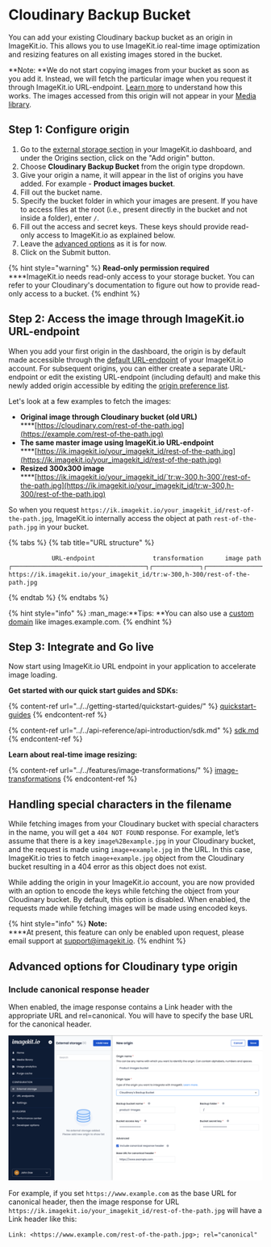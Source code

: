 # Cloudinary Backup Bucket

You can add your existing Cloudinary backup bucket as an origin in ImageKit.io. This allows you to use ImageKit.io real-time image optimization and resizing features on all existing images stored in the bucket.

**Note: **We do not start copying images from your bucket as soon as you add it. Instead, we will fetch the particular image when you request it through ImageKit.io URL-endpoint. [Learn more](../how-it-works.md) to understand how this works. The images accessed from this origin will not appear in your [Media library](../../media-library/overview/).

## Step 1: Configure origin

1. Go to the [external storage section](https://imagekit.io/dashboard#external-storage) in your ImageKit.io dashboard, and under the Origins section, click on the "Add origin" button.
2. Choose **Cloudinary Backup Bucket** from the origin type dropdown.
3. Give your origin a name, it will appear in the list of origins you have added. For example - **Product images bucket**.
4. Fill out the bucket name.
5. Specify the bucket folder in which your images are present. If you have to access files at the root (i.e., present directly in the bucket and not inside a folder), enter `/`.
6. Fill out the access and secret keys. These keys should provide read-only access to ImageKit.io as explained below.
7. Leave the [advanced options](amazon-s3-bucket-origin.md#advanced-options-for-s3-type-origin) as it is for now.
8. Click on the Submit button.

{% hint style="warning" %}
**Read-only permission required**\
****ImageKit.io needs read-only access to your storage bucket. You can refer to your Cloudinary's documentation to figure out how to provide read-only access to a bucket.
{% endhint %}

## Step 2: Access the image through ImageKit.io URL-endpoint

When you add your first origin in the dashboard, the origin is by default made accessible through the [default URL-endpoint](../url-endpoints.md#default-url-endpoint) of your ImageKit.io account. For subsequent origins, you can either create a separate URL-endpoint or edit the existing URL-endpoint (including default) and make this newly added origin accessible by editing the [origin preference list](../url-endpoints.md#image-origin-preference). 

Let's look at a few examples to fetch the images:

* **Original image through Cloudinary bucket (old URL)**\
  ****[https://cloudinary.com/rest-of-the-path.jpg](https://example.com/rest-of-the-path.jpg)
* **The same master image using ImageKit.io URL-endpoint**\
  ****[https://ik.imagekit.io/your_imagekit_id/rest-of-the-path.jpg](https://ik.imagekit.io/your_imagekit_id/rest-of-the-path.jpg)
* **Resized 300x300 image**\
  ****[https://ik.imagekit.io/your_imagekit_id/`tr:w-300,h-300`/rest-of-the-path.jpg](https://ik.imagekit.io/your_imagekit_id/tr:w-300,h-300/rest-of-the-path.jpg)

So when you request `https://ik.imagekit.io/your_imagekit_id/rest-of-the-path.jpg`, ImageKit.io internally access the object at path `rest-of-the-path.jpg` in your bucket.

{% tabs %}
{% tab title="URL structure" %}
```markup
            URL-endpoint                transformation      image path                                    
┌─────────────────────────────────────┐┌─────────────┐┌───────────────────┐
https://ik.imagekit.io/your_imagekit_id/tr:w-300,h-300/rest-of-the-path.jpg
```
{% endtab %}
{% endtabs %}

{% hint style="info" %}
:man_mage:**Tips: **You can also use a [custom domain](../../testing-and-infrastructure-setup/using-custom-domain-name.md) like images.example.com.
{% endhint %}

## Step 3: Integrate and Go live

Now start using ImageKit.io URL endpoint in your application to accelerate image loading.

**Get started with our quick start guides and SDKs:**

{% content-ref url="../../getting-started/quickstart-guides/" %}
[quickstart-guides](../../getting-started/quickstart-guides/)
{% endcontent-ref %}

{% content-ref url="../../api-reference/api-introduction/sdk.md" %}
[sdk.md](../../api-reference/api-introduction/sdk.md)
{% endcontent-ref %}

**Learn about real-time image resizing:**

{% content-ref url="../../features/image-transformations/" %}
[image-transformations](../../features/image-transformations/)
{% endcontent-ref %}

## Handling special characters in the filename

While fetching images from your Cloudinary bucket with special characters in the name, you will get a `404 NOT FOUND` response. For example, let’s assume that there is a key `image%2Bexample.jpg` in your Cloudinary bucket, and the request is made using `image+example.jpg` in the URL. In this case, ImageKit.io tries to fetch `image+example.jpg` object from the Cloudinary bucket resulting in a 404 error as this object does not exist.

While adding the origin in your ImageKit.io account, you are now provided with an option to encode the keys while fetching the object from your Cloudinary bucket. By default, this option is disabled. When enabled, the requests made while fetching images will be made using encoded keys.

{% hint style="info" %}
**Note:**\
****At present, this feature can only be enabled upon request, please email support at support@imagekit.io.
{% endhint %}

## Advanced options for Cloudinary type origin

### Include canonical response header

When enabled, the image response contains a Link header with the appropriate URL and rel=canonical. You will have to specify the base URL for the canonical header.

![](../../.gitbook/assets/cloudinary-origin-canonical-header.png)

For example, if you set `https://www.example.com` as the base URL for canonical header, then the image response for URL `https://ik.imagekit.io/your_imagekit_id/rest-of-the-path.jpg` will have a Link header like this:

```http
Link: <https://www.example.com/rest-of-the-path.jpg>; rel="canonical"
```
